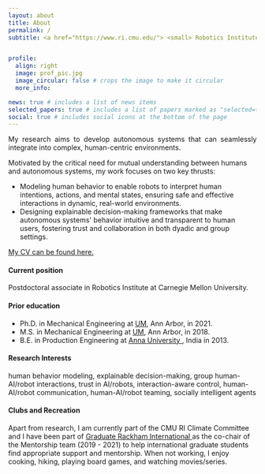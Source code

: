 ```yaml
---
layout: about
title: About
permalink: /
subtitle: <a href="https://www.ri.cmu.edu/"> <small> Robotics Institute </small> </a> <b><font size="+2">.</font></b> <a href="https://www.cmu.edu/"> <small>Carnegie Mellon University</small></a> <b> <font size="+2">.</font></b> <small> Postdoctoral researcher at </small> <a href="https://tbd.ri.cmu.edu/"><small>TBD, </small></a> <a href="https://harp.ri.cmu.edu/"><small>HARP, </small></a> <small> and RASL </small>


profile:
  align: right
  image: prof_pic.jpg
  image_circular: false # crops the image to make it circular
  more_info:

news: true # includes a list of news items
selected_papers: true # includes a list of papers marked as "selected={true}"
social: true # includes social icons at the bottom of the page
---
```


<p align="justify">
My research aims to develop autonomous systems that can seamlessly integrate into complex, human-centric environments.

Motivated by the critical need for mutual understanding between humans and autonomous systems, my work focuses on two key thrusts:

- Modeling human behavior to enable robots to interpret human intentions, actions, and mental states, ensuring safe and effective interactions in dynamic, real-world environments.
- Designing explainable decision-making frameworks that make autonomous systems' behavior intuitive and transparent to human users, fostering trust and collaboration in both dyadic and group settings.
</p>

<p align="justify"?
In my current postdoc at CMU, I examine how robots should communicate their decision-making process (abstracted as reward function weights) with a group of people, particularly in a human-robot team setting to improve learning, trust, and team performance. 
</p>

<a href = "https://drive.google.com/file/d/1sQMH6OjKaKRdcFnhgq2kZAcPnsz7RFNZ/view?usp=sharing"> My CV can be found here. </a>


<p align="justify">
<h4>Current position</h4>  
Postdoctoral associate in Robotics Institute at Carnegie Mellon University.
</p>

<p align="justify">
<h4>Prior education</h4>
<ul>
  <li> Ph.D. in Mechanical Engineering at <a href="https://umich.edu/">UM</a>, Ann Arbor, in 2021. </li>
  <li> M.S. in Mechanical Engineering at <a href="https://umich.edu/">UM</a>, Ann Arbor, in 2018. </li>
  <li> B.E. in Production Engineering at <a href="https://www.annauniv.edu/"> Anna University </a>, India in 2013. </li>
</ul>
</p>

<p align="justify">
<h4>Research Interests</h4>  
human behavior modeling, explainable decision-making, group human-AI/robot interactions, trust in AI/robots, interaction-aware control, human-AI/robot communication,
human-AI/robot teaming, socially intelligent agents
</p>

<p align="justify">
<h4>Clubs and Recreation</h4> 
Apart from research, I am currently part of the CMU RI Climate Committee and I have been part of <a href="https://grin.rackham.umich.edu/"> Graduate Rackham International </a> as the co-chair of the Mentorship team (2019 - 2021) to help international graduate students find appropriate support and mentorship. When not working, I enjoy cooking, hiking, playing board games, and watching movies/series. <br />
</p>